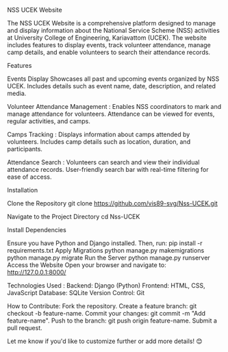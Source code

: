 
NSS UCEK Website

The NSS UCEK Website is a comprehensive platform designed to manage and display information about the National Service Scheme (NSS) activities at University College of Engineering, Kariavattom (UCEK). The website includes features to display events, track volunteer attendance, manage camp details, and enable volunteers to search their attendance records.

Features

Events Display
Showcases all past and upcoming events organized by NSS UCEK.
Includes details such as event name, date, description, and related media.

Volunteer Attendance Management :
Enables NSS coordinators to mark and manage attendance for volunteers.
Attendance can be viewed for events, regular activities, and camps.

Camps Tracking :
Displays information about camps attended by volunteers.
Includes camp details such as location, duration, and participants.

Attendance Search :
Volunteers can search and view their individual attendance records.
User-friendly search bar with real-time filtering for ease of access.

Installation 

Clone the Repository
git clone https://github.com/vis89-svg/Nss-UCEK.git

Navigate to the Project Directory
cd Nss-UCEK

Install Dependencies

Ensure you have Python and Django installed. Then, run:
pip install -r requirements.txt
Apply Migrations
python manage.py makemigrations
python manage.py migrate
Run the Server
python manage.py runserver
Access the Website
Open your browser and navigate to:
http://127.0.0.1:8000/

Technologies Used :
Backend: Django (Python)
Frontend: HTML, CSS, JavaScript
Database: SQLite
Version Control: Git

How to Contribute:
Fork the repository.
Create a feature branch: git checkout -b feature-name.
Commit your changes: git commit -m "Add feature-name".
Push to the branch: git push origin feature-name.
Submit a pull request.

Let me know if you'd like to customize further or add more details! 😊
